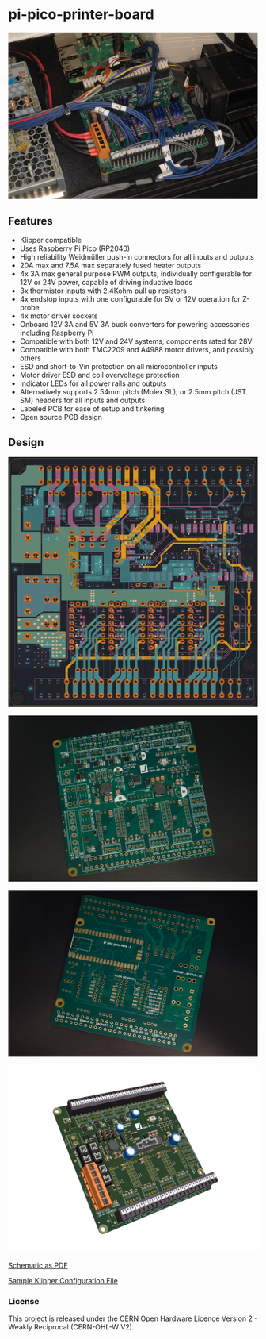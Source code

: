 # pi-pico-printer-board

![](images/in_printer.jpg)

## Features

* Klipper compatible
* Uses Raspberry Pi Pico (RP2040)
* High reliability Weidmüller push-in connectors for all inputs and outputs
* 20A max and 7.5A max separately fused heater outputs
* 4x 3A max general purpose PWM outputs, individually configurable for 12V or 24V power, capable of driving inductive loads
* 3x thermistor inputs with 2.4Kohm pull up resistors
* 4x endstop inputs with one configurable for 5V or 12V operation for Z-probe
* 4x motor driver sockets
* Onboard 12V 3A and 5V 3A buck converters for powering accessories including Raspberry Pi
* Compatible with both 12V and 24V systems; components rated for 28V
* Compatible with both TMC2209 and A4988 motor drivers, and possibly others
* ESD and short-to-Vin protection on all microcontroller inputs
* Motor driver ESD and coil overvoltage protection
* Indicator LEDs for all power rails and outputs
* Alternatively supports 2.54mm pitch (Molex SL), or 2.5mm pitch (JST SM) headers for all inputs and outputs
* Labeled PCB for ease of setup and tinkering
* Open source PCB design

## Design

![](images/all_layers.png)

![](images/top.jpg)

![](images/bottom.jpg)

![](images/rendering.jpg)

[Schematic as PDF](pcb/rpi%20pico%20printer%20board%20rev1%2020241010.pdf)

[Sample Klipper Configuration File](klipper/printer.cfg)

### License
This project is released under the CERN Open Hardware Licence Version 2 - Weakly Reciprocal (CERN-OHL-W V2).
